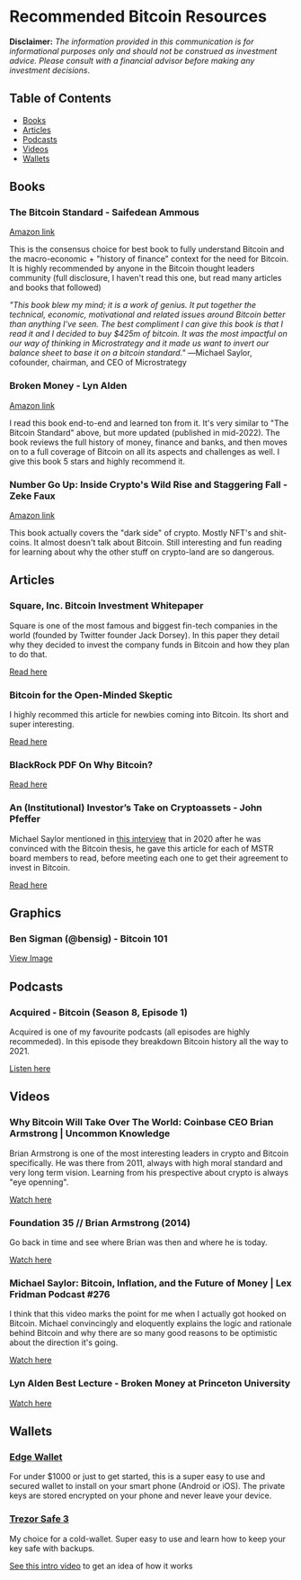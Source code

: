 # Recommended Bitcoin Resources

**Disclaimer:** _The information provided in this communication is for informational purposes only and should not be construed as investment advice. Please consult with a financial advisor before making any investment decisions_.

## Table of Contents
- [Books](#Books)
- [Articles](#Articles)
- [Podcasts](#Podcasts)
- [Videos](#Videos)
- [Wallets](#Wallets)


## Books

### The Bitcoin Standard - Saifedean Ammous

[Amazon link](https://www.amazon.com/Bitcoin-Standard-Decentralized-Alternative-Central/dp/1119473861)

This is the consensus choice for best book to fully understand Bitcoin and the macro-economic + "history of finance" context for the need for Bitcoin. It is highly recommended by anyone in the Bitcoin thought leaders community (full disclosure, I haven't read this one, but read many articles and books that followed)

_"This book blew my mind; it is a work of genius. It put together the technical, economic, motivational and related issues around Bitcoin better than anything I've seen. The best compliment I can give this book is that I read it and I decided to buy $425m of bitcoin. It was the most impactful on our way of thinking in Microstrategy and it made us want to invert our balance sheet to base it on a bitcoin standard."_
―Michael Saylor, cofounder, chairman, and CEO of Microstrategy

### Broken Money - Lyn Alden

[Amazon link](https://www.amazon.com/Broken-Money-Financial-System-Failing-ebook/dp/B0CGNVNXK2/ref=sr_1_1)

I read this book end-to-end and learned ton from it. It's very similar to "The Bitcoin Standard" above, but more updated (published in mid-2022). The book reviews the full history of money, finance and banks, and then moves on to a full coverage of Bitcoin on all its aspects and challenges as well. I give this book 5 stars and highly recommend it.

### Number Go Up: Inside Crypto's Wild Rise and Staggering Fall - Zeke Faux 
[Amazon link](https://www.amazon.com/Number-Go-Up-Cryptos-Staggering/dp/0593443810) 

This book actually covers the "dark side" of crypto. Mostly NFT's and shit-coins. It almost doesn't talk about Bitcoin. Still interesting and fun reading for learning about why the other stuff on crypto-land are so dangerous. 

## Articles

### Square, Inc. Bitcoin Investment Whitepaper

Square is one of the most famous and biggest fin-tech companies in the world (founded by Twitter founder Jack Dorsey). In this paper they detail why they decided to invest the company funds in Bitcoin and how they plan to do that.

[Read here](PDF/Square-Inc.-Bitcoin-Investment-Whitepaper.pdf)

### Bitcoin for the Open-Minded Skeptic

I highly recommed this article for newbies coming into Bitcoin. Its short and super interesting.

[Read here](PDF/Bitcoin_For_The_Open_Minded_Skeptic.pdf)

### BlackRock PDF On Why Bitcoin?

[Read here](PDF/blackrock-bitcoin-a-unique-diversifier.pdf)

### An (Institutional) Investor’s Take on Cryptoassets - John Pfeffer

Michael Saylor mentioned in [this interview](https://www.youtube.com/watch?v=T34AYoCUA4w) that in 2020 after he was convinced with the Bitcoin thesis, he gave this article for each of MSTR board members to read, before meeting each one to get their agreement to invest in Bitcoin.

[Read here](PDF/An-Investor-Take-on-Cryptoassets-v6.pdf)

## Graphics

### Ben Sigman (@bensig) - Bitcoin 101

[View Image](./images/bitcoin-101-bensig.png)

## Podcasts

### Acquired - Bitcoin (Season 8, Episode 1)

Acquired is one of my favourite podcasts (all episodes are highly recommeded). In this episode they breakdown Bitcoin history all the way to 2021.

[Listen here](https://www.acquired.fm/episodes/bitcoin)

## Videos

### Why Bitcoin Will Take Over The World: Coinbase CEO Brian Armstrong | Uncommon Knowledge

Brian Armstrong is one of the most interesting leaders in crypto and Bitcoin specifically. He was there from 2011, always with high moral standard and very long term vision. Learning from his prespective about crypto is always "eye openning".

[Watch here](https://www.youtube.com/watch?v=KgUlxorY0Vc)

### Foundation 35 // Brian Armstrong (2014)

Go back in time and see where Brian was then and where he is today. 

[Watch here](https://www.youtube.com/watch?v=ZwG1roO70co)


### Michael Saylor: Bitcoin, Inflation, and the Future of Money | Lex Fridman Podcast #276

I think that this video marks the point for me when I actually got hooked on Bitcoin. Michael convincingly and eloquently explains the logic and rationale behind Bitcoin and why there are so many good reasons to be optimistic about the direction it's going.

[Watch here](https://www.youtube.com/watch?v=mC43pZkpTec)

### Lyn Alden Best Lecture - Broken Money at Princeton University

[Watch here](https://www.youtube.com/watch?v=soGXgiGoMRU)

## Wallets

### [Edge Wallet](https://edge.app/)

For under $1000 or just to get started, this is a super easy to use and secured wallet to install on your smart phone (Android or iOS). The private keys are stored encrypted on your phone and never leave your device. 

### [Trezor Safe 3](https://trezor.io/trezor-safe-3)

My choice for a cold-wallet. Super easy to use and learn how to keep your key safe with backups. 

[See this intro video](https://www.youtube.com/watch?v=RD8_sLE8-F8) to get an idea of how it works



